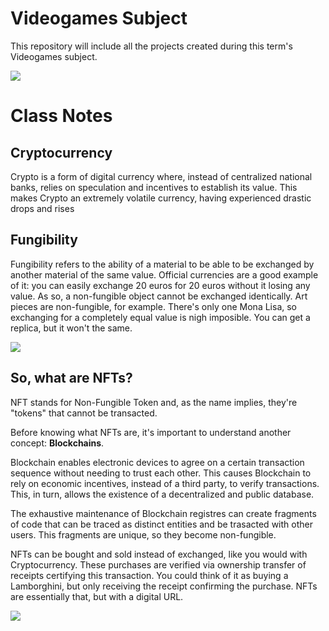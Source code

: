 # Videogames Subject
This repository will include all the projects created during this term's Videogames subject.

![](https://i.blogs.es/c20397/kirby1/840_560.jpg)

# Class Notes

## Cryptocurrency
Crypto is a form of digital currency where, instead of centralized national banks, relies on speculation and incentives to establish its value. This makes Crypto an extremely volatile currency, having experienced drastic drops and rises

## Fungibility
Fungibility refers to the ability of a material to be able to be exchanged by another material of the same value. Official currencies are a good example of it: you can easily exchange 20 euros for 20 euros without it losing any value. As so, a non-fungible object cannot be exchanged identically. Art pieces are non-fungible, for example. There's only one Mona Lisa, so exchanging for a completely equal value is nigh imposible. You can get a replica, but it won't the same.

![](https://www.thestreet.com/.image/t_share/MTg4NzE2NzUyMTY1Njc2Nzgw/fungibility-infographic.png)

## So, what are NFTs?
NFT stands for Non-Fungible Token and, as the name implies, they're "tokens" that cannot be transacted.

Before knowing what NFTs are, it's important to understand another concept: **Blockchains**.

Blockchain enables electronic devices to agree on a certain transaction sequence without needing to trust each other. This causes Blockchain to rely on economic incentives, instead of a third party, to verify transactions. This, in turn, allows the existence of a decentralized and public database.

The exhaustive maintenance of Blockchain registres can create fragments of code that can be traced as distinct entities and be trasacted with other users. This fragments are unique, so they become non-fungible.

NFTs can be bought and sold instead of exchanged, like you would with Cryptocurrency. These purchases are verified via ownership transfer of receipts certifying this transaction. You could think of it as buying a Lamborghini, but only receiving the receipt confirming the purchase. NFTs are essentially that, but with a digital URL.

![](https://cdn.computerhoy.com/sites/navi.axelspringer.es/public/media/image/2022/02/bored-ape-2605171.jpg?tf=3840x)
